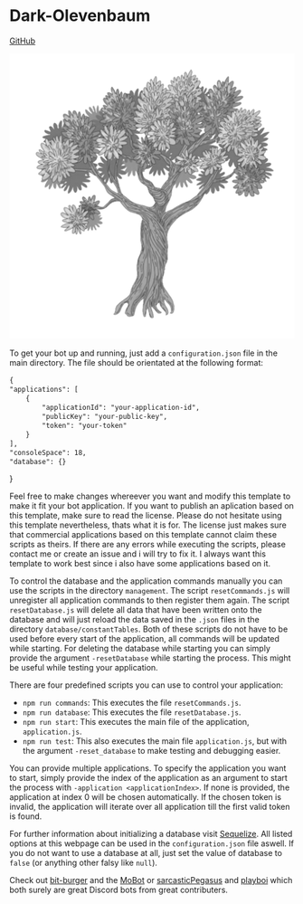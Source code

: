 # Dark-Olevenbaum

[GitHub](https://github.com/Olevenbaum/Dark-Olevenbaum "GitHub repository for browsing code")

![The "Dark-Olevenbaum"](./resources/profilepicture.png)

To get your bot up and running, just add a `configuration.json` file in the main directory.
The file should be orientated at the following format:

    {
    "applications": [
        {
            "applicationId": "your-application-id",
            "publicKey": "your-public-key",
            "token": "your-token"
        }
    ],
    "consoleSpace": 18,
    "database": {}

}

Feel free to make changes whereever you want and modify this template to make it fit your bot application. If you want to publish an aplication based on this template, make sure to read the license. Please do not hesitate using this template nevertheless, thats what it is for. The license just makes sure that commercial applications based on this template cannot claim these scripts as theirs.
If there are any errors while executing the scripts, please contact me or create an issue and i will try to fix it. I always want this template to work best since i also have some applications based on it.

To control the database and the application commands manually you can use the scripts in the directory `management`. The script `resetCommands.js` will unregister all application commands to then register them again. The script `resetDatabase.js` will delete all data that have been written onto the database and will just reload the data saved in the `.json` files in the directory `database/constantTables`. Both of these scripts do not have to be used before every start of the application, all commands will be updated while starting. For deleting the database while starting you can simply provide the argument `-resetDatabase` while starting the process. This might be useful while testing your application.

There are four predefined scripts you can use to control your application:

-   `npm run commands`: This executes the file `resetCommands.js`.
-   `npm run database`: This executes the file `resetDatabase.js`.
-   `npm run start`: This executes the main file of the application, `application.js`.
-   `npm run test`: This also executes the main file `application.js`, but with the argument `-reset_database` to make testing and debugging easier.

You can provide multiple applications. To specify the application you want to start, simply provide the index of the application as an argument to start the process with `-application <applicationIndex>`. If none is provided, the application at index 0 will be chosen automatically. If the chosen token is invalid, the application will iterate over all application till the first valid token is found.

For further information about initializing a database visit [Sequelize](https://sequelize.org/api/v6/class/src/sequelize.js~sequelize#instance-constructor-constructor). All listed options at this webpage can be used in the `configuration.json` file aswell. If you do not want to use a database at all, just set the value of database to `false` (or anything other falsy like `null`).

Check out [bit-burger](https://github.com/bit-burger) and the [MoBot](https://github.com/bit-burger/MoBot) or [sarcasticPegasus](https://github.com/sarcasticPegasus) and [playboi](https://github.com/sarcasticPegasus/playboi) which both surely are great Discord bots from great contributers.
